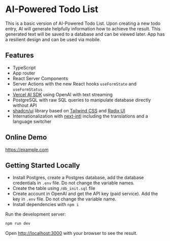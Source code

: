 # AI-Powered Todo List

This is a basic version of AI-Powered Todo List. 
Upon creating a new todo entry, AI will generate helpfully information how to achieve the result.
This generated text will be saved to a database and can be viewed later. 
App has a resilient design and can be used via mobile.

## Features

- TypeScript
- App router
- React Server Components
- Server Actions with the new React hooks `useFormState` and `useFormStatus`
- [Vercel AI SDK](https://sdk.vercel.ai/docs/introduction) using OpenAI with text streaming
- PostgreSQL with raw SQL queries to manipulate database directly without API
- [shadcn/ui](https://ui.shadcn.com/) library based on [Tailwind CSS](https://tailwindcss.com/)  and [Radix UI](https://www.radix-ui.com/)
- Internationalization with [next-intl](https://next-intl-docs.vercel.app/) including the translations and a language switcher


## Online Demo
https://example.com


## Getting Started Locally

- Install Postgres, create a Postgres database, add the database credentials in `.env` file.  Do not change the variable names.
- Create the table using `/db_init.sql` file
- Create account in OpenAI and get the API key (paid service). Add the key in `.env` file. Do not change the variable name.
- Install dependencies with `npm i`

Run the development server:

```bash
npm run dev
```

Open [http://localhost:3000](http://localhost:3000) with your browser to see the result.



